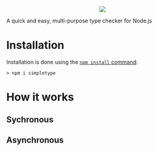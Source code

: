 <p align="center">
  <img src="https://ffpublishing.org/resources/img/simpletype/st-gitbanner.png?">
</p>

A quick and easy, multi-purpose type checker for Node.js

# Installation
Installation is done using the
[`npm install` command](https://docs.npmjs.com/getting-started/installing-npm-packages-locally):

```console
> npm i simpletype
```

# How it works 
## Sychronous

## Asynchronous


